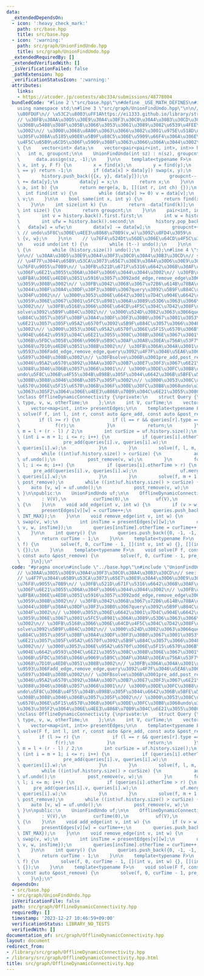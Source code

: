 ```yaml
---
data:
  _extendedDependsOn:
  - icon: ':heavy_check_mark:'
    path: src/base.hpp
    title: src/base.hpp
  - icon: ':warning:'
    path: src/graph/UnionFindUndo.hpp
    title: src/graph/UnionFindUndo.hpp
  _extendedRequiredBy: []
  _extendedVerifiedWith: []
  _isVerificationFailed: false
  _pathExtension: hpp
  _verificationStatusIcon: ':warning:'
  attributes:
    links:
    - https://atcoder.jp/contests/abc334/submissions/48778004
  bundledCode: "#line 2 \"src/base.hpp\"\n#define _USE_MATH_DEFINES\n#include <bits/stdc++.h>\n\
    using namespace std;\n#line 3 \"src/graph/UnionFindUndo.hpp\"\n\n// undo\u53EF\
    \u80FDUF\n// \u53C2\u8003\uFF1Ahttps://ei1333.github.io/library/structure/union-find/union-find-undo.cpp\n\
    // \u30FB\u30AA\u30D5\u30E9\u30A4\u30F3\u30C0\u30A4\u30B3\u30CD\u306E\u6539\u4FEE\
    \u306B\u5408\u308F\u305B\u3066\u3053\u3061\u3089\u3082\u6539\u4FEE\u3057\u305F\
    \u3002\n// \u3000\u3068\u8A00\u3063\u3066\u3082\u3001\u975E\u518D\u5E30\u5316\u3057\
    \u305F\u308A\u5185\u90E8\u5B9F\u88C5\u306E\u5909\u66F4\u306A\u306E\u3067\u64CD\
    \u4F5C\u65B9\u6CD5\u306F\u5909\u308F\u3063\u3066\u306A\u3044\u3002\nstruct UnionFindUndo\
    \ {\n    vector<int> data;\n    vector<pair<pair<int, int>, int>> history;\n \
    \   int n, groupcnt;\n\n    UnionFindUndo(int sz) : n(sz), groupcnt(sz) {\n  \
    \      data.assign(sz, -1);\n    }\n\n    template<typename F>\n    int merge(int\
    \ x, int y, F f) {\n        x = find(x);\n        y = find(y);\n        if (x\
    \ == y) return -1;\n        if (data[x] > data[y]) swap(x, y);\n        f(x, y);\n\
    \        history.push_back({{x, y}, data[y]});\n        groupcnt--;\n        data[x]\
    \ += data[y];\n        data[y] = x;\n        return x;\n    }\n\n    int merge(int\
    \ a, int b) {\n        return merge(a, b, [](int r, int ch) {});\n    }\n\n  \
    \  int find(int v) {\n        while (data[v] >= 0) v = data[v];\n        return\
    \ v;\n    }\n\n    bool same(int x, int y) {\n        return find(x) == find(y);\n\
    \    }\n\n    int size(int k) {\n        return -data[find(k)];\n    }\n\n   \
    \ int size() {\n        return groupcnt;\n    }\n\n    pair<int, int> undo() {\n\
    \        int v = history.back().first.first;\n        int w = history.back().first.second;\n\
    \        int ufw = history.back().second;\n        history.pop_back();\n     \
    \   data[w] = ufw;\n        data[v] -= data[w];\n        groupcnt++;\n       \
    \ // undo\u5F8C\u306E\u4EE3\u8868\u70B9(v,w)\u3092\u8FD4\u3059\n        return\
    \ {v, w};\n    }\n\n    // \u76F4\u524Dt\u56DE\u306E\u64CD\u4F5C\u3092\u623B\u3059\
    \n    void undo(int t) {\n        while (t--) undo();\n    }\n\n    void rollback()\
    \ {\n        while (history.size()) undo();\n    }\n};\n#line 4 \"src/graph/OfflineDynamicConnectivity.hpp\"\
    \n\n// \u30AA\u30D5\u30E9\u30A4\u30F3\u30C0\u30A4\u30B3\u30CD\n// see: https://atcoder.jp/contests/abc334/submissions/48778004\n\
    // \u4F7F\u3044\u65B9\u53CA\u3073\u65E7\u30E9\u30A4\u30D6\u30E9\u30EA\u3068\u306E\
    \u76F8\u9055\u70B9\n// \u30FB\u521D\u671F\u5316\u6642\u306B\u30AF\u30A8\u30EA\u6570\
    \u306F\u6E21\u3055\u306A\u304F\u3066\u3044\u3044\u3002\n// \u30FB\u4E00\u9023\u306E\
    \u8FBA\u306E\u4ED8\u3051\u5916\u3057\u3092add_edge,remove_edge\u3067\u8A18\u9332\
    \u3059\u308B\u3002\n// \u30FB\u3042\u3068\u3067\u72B6\u614B\u78BA\u8A8D\u3057\u305F\
    \u3044\u30BF\u30A4\u30DF\u30F3\u30B0\u3067query\u3092\u5B9F\u884C\u3057\u3066\u304A\
    \u304F\u3002\n// \u3000\u3053\u306E\u6642\u3001\u7D4C\u904E\u6642\u9593\u3092\u8FD4\
    \u3059\u306E\u3067\u3001\u5FC5\u8981\u306A\u3089\u53D6\u3063\u3066\u304A\u304F\
    \u3002\n// \u30FB\u5168\u3066\u306E\u64CD\u4F5C\u304C\u7D42\u308F\u3063\u305F\u3089\
    solve\u3092\u5B9F\u884C\u3002\n// \u3000\u524D\u3082\u3063\u3066query\u3092\u5B9F\
    \u884C\u3057\u305F\u30BF\u30A4\u30DF\u30F3\u30B0\u3067\u3001\u3053\u306E\u6642\
    \u6E21\u3057\u305F\u95A2\u6570f\u3092\u5B9F\u884C\u3057\u3066\u304F\u308C\u308B\
    \u3002\n// \u3000\u3053\u306E\u95A2\u6570f\u306E\u5F15\u6570\u306B\u306F\u7D4C\
    \u904E\u6642\u9593\u304C\u6E21\u3055\u308C\u308B\u306E\u3067\u3001\u5FC5\u8981\
    \u306B\u5FDC\u3058\u3066\u9069\u5B9C\u30AF\u30A8\u30EA\u756A\u53F7\u306A\u3069\
    \u3068\u7D10\u4ED8\u3051\u308B\u3002\n// \u30FB\u306A\u304A\u3001\u7D4C\u904E\u6642\
    \u9593\u306Fadd_edge,remove_edge,query\u3092\u4F7F\u3046\u5EA6\u306B1\u305A\u3064\
    \u5897\u3048\u308B\u3002\n// \u30FBsolve\u306B\u3001pre_add,post_remove\u3068\u3044\
    \u3046\u95A2\u6570\u3092\u30AA\u30D7\u30B7\u30E7\u30F3\u3067\u6E21\u305B\u308B\
    \u3088\u3046\u306B\u3057\u3066\u3001\n// \u3000\u30DE\u30FC\u30B8\u524D\u3068\
    undo\u5F8C\u306B\u4F55\u304B\u898B\u305F\u3044\u6642\u306B\u5BFE\u5FDC\u3067\u304D\
    \u308B\u3088\u3046\u306B\u3057\u305F\u3002\n// \u3000\u3053\u308C\u3089\u306E\u95A2\
    \u6570\u306E\u5F15\u6570\u306B\u306F\u30DE\u30FC\u30B8\u3068undo\u306B\u95A2\u308F\
    \u3063\u305F2\u3064\u306E\u4EE3\u8868\u70B9\u304C\u6E21\u3055\u308C\u308B\u3002\
    \nclass OfflineDynamicConnectivity {\nprivate:\n    struct Query {\n        int\
    \ type, v, w, otherTime;\n    };\n\n    int V, curTime;\n    vector<Query> queries;\n\
    \    vector<map<int, int>> presentEdges;\n\n    template<typename F>\n    void\
    \ solve(F f, int l, int r, const auto &pre_add, const auto &post_remove) {\n \
    \       if (l >= r) {\n            if (l == r && queries[r].type == 0) {\n   \
    \             f(r);\n            }\n            return;\n        }\n        int\
    \ m = l + (r - l) / 2;\n        int curSize = uf.history.size();\n        for\
    \ (int i = m + 1; i <= r; i++) {\n            if (queries[i].otherTime < l) {\n\
    \                pre_add(queries[i].v, queries[i].w);\n                uf.merge(queries[i].v,\
    \ queries[i].w);\n            }\n        }\n        solve(f, l, m, pre_add, post_remove);\n\
    \        while ((int)uf.history.size() > curSize) {\n            auto [v, w] =\
    \ uf.undo();\n            post_remove(v, w);\n        }\n        for (int i =\
    \ l; i <= m; i++) {\n            if (queries[i].otherTime > r) {\n           \
    \     pre_add(queries[i].v, queries[i].w);\n                uf.merge(queries[i].v,\
    \ queries[i].w);\n            }\n        }\n        solve(f, m + 1, r, pre_add,\
    \ post_remove);\n        while ((int)uf.history.size() > curSize) {\n        \
    \    auto [v, w] = uf.undo();\n            post_remove(v, w);\n        }\n   \
    \ }\n\npublic:\n    UnionFindUndo uf;\n\n    OfflineDynamicConnectivity(int V)\n\
    \        : V(V),\n          curTime(0),\n          uf(V),\n          presentEdges(V)\
    \ {\n    }\n\n    void add_edge(int v, int w) {\n        if (v > w) swap(v, w);\n\
    \        presentEdges[v][w] = curTime++;\n        queries.push_back({1, v, w,\
    \ INT_MAX});\n    }\n\n    void remove_edge(int v, int w) {\n        if (v > w)\
    \ swap(v, w);\n        int insTime = presentEdges[v][w];\n        queries.push_back({-1,\
    \ v, w, insTime});\n        queries[insTime].otherTime = curTime++;\n        presentEdges[v].erase(w);\n\
    \    }\n\n    int query() {\n        queries.push_back({0, -1, -1, curTime++});\n\
    \        return curTime - 1;\n    }\n\n    template<typename F>\n    void solve(F\
    \ f) {\n        solve(f, 0, curTime - 1, [](int v, int w) {}, [](int v, int w)\
    \ {});\n    }\n\n    template<typename F>\n    void solve(F f, const auto &pre_add,\
    \ const auto &post_remove) {\n        solve(f, 0, curTime - 1, pre_add, post_remove);\n\
    \    }\n};\n"
  code: "#pragma once\n#include \"../base.hpp\"\n#include \"UnionFindUndo.hpp\"\n\n\
    // \u30AA\u30D5\u30E9\u30A4\u30F3\u30C0\u30A4\u30B3\u30CD\n// see: https://atcoder.jp/contests/abc334/submissions/48778004\n\
    // \u4F7F\u3044\u65B9\u53CA\u3073\u65E7\u30E9\u30A4\u30D6\u30E9\u30EA\u3068\u306E\
    \u76F8\u9055\u70B9\n// \u30FB\u521D\u671F\u5316\u6642\u306B\u30AF\u30A8\u30EA\u6570\
    \u306F\u6E21\u3055\u306A\u304F\u3066\u3044\u3044\u3002\n// \u30FB\u4E00\u9023\u306E\
    \u8FBA\u306E\u4ED8\u3051\u5916\u3057\u3092add_edge,remove_edge\u3067\u8A18\u9332\
    \u3059\u308B\u3002\n// \u30FB\u3042\u3068\u3067\u72B6\u614B\u78BA\u8A8D\u3057\u305F\
    \u3044\u30BF\u30A4\u30DF\u30F3\u30B0\u3067query\u3092\u5B9F\u884C\u3057\u3066\u304A\
    \u304F\u3002\n// \u3000\u3053\u306E\u6642\u3001\u7D4C\u904E\u6642\u9593\u3092\u8FD4\
    \u3059\u306E\u3067\u3001\u5FC5\u8981\u306A\u3089\u53D6\u3063\u3066\u304A\u304F\
    \u3002\n// \u30FB\u5168\u3066\u306E\u64CD\u4F5C\u304C\u7D42\u308F\u3063\u305F\u3089\
    solve\u3092\u5B9F\u884C\u3002\n// \u3000\u524D\u3082\u3063\u3066query\u3092\u5B9F\
    \u884C\u3057\u305F\u30BF\u30A4\u30DF\u30F3\u30B0\u3067\u3001\u3053\u306E\u6642\
    \u6E21\u3057\u305F\u95A2\u6570f\u3092\u5B9F\u884C\u3057\u3066\u304F\u308C\u308B\
    \u3002\n// \u3000\u3053\u306E\u95A2\u6570f\u306E\u5F15\u6570\u306B\u306F\u7D4C\
    \u904E\u6642\u9593\u304C\u6E21\u3055\u308C\u308B\u306E\u3067\u3001\u5FC5\u8981\
    \u306B\u5FDC\u3058\u3066\u9069\u5B9C\u30AF\u30A8\u30EA\u756A\u53F7\u306A\u3069\
    \u3068\u7D10\u4ED8\u3051\u308B\u3002\n// \u30FB\u306A\u304A\u3001\u7D4C\u904E\u6642\
    \u9593\u306Fadd_edge,remove_edge,query\u3092\u4F7F\u3046\u5EA6\u306B1\u305A\u3064\
    \u5897\u3048\u308B\u3002\n// \u30FBsolve\u306B\u3001pre_add,post_remove\u3068\u3044\
    \u3046\u95A2\u6570\u3092\u30AA\u30D7\u30B7\u30E7\u30F3\u3067\u6E21\u305B\u308B\
    \u3088\u3046\u306B\u3057\u3066\u3001\n// \u3000\u30DE\u30FC\u30B8\u524D\u3068\
    undo\u5F8C\u306B\u4F55\u304B\u898B\u305F\u3044\u6642\u306B\u5BFE\u5FDC\u3067\u304D\
    \u308B\u3088\u3046\u306B\u3057\u305F\u3002\n// \u3000\u3053\u308C\u3089\u306E\u95A2\
    \u6570\u306E\u5F15\u6570\u306B\u306F\u30DE\u30FC\u30B8\u3068undo\u306B\u95A2\u308F\
    \u3063\u305F2\u3064\u306E\u4EE3\u8868\u70B9\u304C\u6E21\u3055\u308C\u308B\u3002\
    \nclass OfflineDynamicConnectivity {\nprivate:\n    struct Query {\n        int\
    \ type, v, w, otherTime;\n    };\n\n    int V, curTime;\n    vector<Query> queries;\n\
    \    vector<map<int, int>> presentEdges;\n\n    template<typename F>\n    void\
    \ solve(F f, int l, int r, const auto &pre_add, const auto &post_remove) {\n \
    \       if (l >= r) {\n            if (l == r && queries[r].type == 0) {\n   \
    \             f(r);\n            }\n            return;\n        }\n        int\
    \ m = l + (r - l) / 2;\n        int curSize = uf.history.size();\n        for\
    \ (int i = m + 1; i <= r; i++) {\n            if (queries[i].otherTime < l) {\n\
    \                pre_add(queries[i].v, queries[i].w);\n                uf.merge(queries[i].v,\
    \ queries[i].w);\n            }\n        }\n        solve(f, l, m, pre_add, post_remove);\n\
    \        while ((int)uf.history.size() > curSize) {\n            auto [v, w] =\
    \ uf.undo();\n            post_remove(v, w);\n        }\n        for (int i =\
    \ l; i <= m; i++) {\n            if (queries[i].otherTime > r) {\n           \
    \     pre_add(queries[i].v, queries[i].w);\n                uf.merge(queries[i].v,\
    \ queries[i].w);\n            }\n        }\n        solve(f, m + 1, r, pre_add,\
    \ post_remove);\n        while ((int)uf.history.size() > curSize) {\n        \
    \    auto [v, w] = uf.undo();\n            post_remove(v, w);\n        }\n   \
    \ }\n\npublic:\n    UnionFindUndo uf;\n\n    OfflineDynamicConnectivity(int V)\n\
    \        : V(V),\n          curTime(0),\n          uf(V),\n          presentEdges(V)\
    \ {\n    }\n\n    void add_edge(int v, int w) {\n        if (v > w) swap(v, w);\n\
    \        presentEdges[v][w] = curTime++;\n        queries.push_back({1, v, w,\
    \ INT_MAX});\n    }\n\n    void remove_edge(int v, int w) {\n        if (v > w)\
    \ swap(v, w);\n        int insTime = presentEdges[v][w];\n        queries.push_back({-1,\
    \ v, w, insTime});\n        queries[insTime].otherTime = curTime++;\n        presentEdges[v].erase(w);\n\
    \    }\n\n    int query() {\n        queries.push_back({0, -1, -1, curTime++});\n\
    \        return curTime - 1;\n    }\n\n    template<typename F>\n    void solve(F\
    \ f) {\n        solve(f, 0, curTime - 1, [](int v, int w) {}, [](int v, int w)\
    \ {});\n    }\n\n    template<typename F>\n    void solve(F f, const auto &pre_add,\
    \ const auto &post_remove) {\n        solve(f, 0, curTime - 1, pre_add, post_remove);\n\
    \    }\n};\n"
  dependsOn:
  - src/base.hpp
  - src/graph/UnionFindUndo.hpp
  isVerificationFile: false
  path: src/graph/OfflineDynamicConnectivity.hpp
  requiredBy: []
  timestamp: '2023-12-27 10:46:59+09:00'
  verificationStatus: LIBRARY_NO_TESTS
  verifiedWith: []
documentation_of: src/graph/OfflineDynamicConnectivity.hpp
layout: document
redirect_from:
- /library/src/graph/OfflineDynamicConnectivity.hpp
- /library/src/graph/OfflineDynamicConnectivity.hpp.html
title: src/graph/OfflineDynamicConnectivity.hpp
---
```

